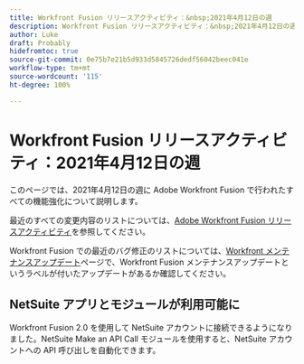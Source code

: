 ```yaml
---
title: Workfront Fusion リリースアクティビティ：&nbsp;2021年4月12日の週
description: Workfront Fusion リリースアクティビティ：&nbsp;2021年4月12日の週
author: Luke
draft: Probably
hidefromtoc: true
source-git-commit: 0e75b7e21b5d933d5845726dedf56042beec041e
workflow-type: tm+mt
source-wordcount: '115'
ht-degree: 100%

---
```


# Workfront Fusion リリースアクティビティ：2021年4月12日の週

このページでは、2021年4月12日の週に Adobe Workfront Fusion で行われたすべての機能強化について説明します。

最近のすべての変更内容のリストについては、[Adobe Workfront Fusion リリースアクティビティ](/help/workfront-fusion/fusion-product-releases/fusion-release-activity.md)を参照してください。

Workfront Fusion での最近のバグ修正のリストについては、[Workfront メンテナンスアップデート](https://experienceleague.adobe.com/docs/workfront-known-issues/releases/current-updates.html?lang=ja)ページで、Workfront Fusion メンテナンスアップデートというラベルが付いたアップデートがあるか確認してください。

## NetSuite アプリとモジュールが利用可能に

Workfront Fusion 2.0 を使用して NetSuite アカウントに接続できるようになりました。NetSuite Make an API Call モジュールを使用すると、NetSuite アカウントへの API 呼び出しを自動化できます。
